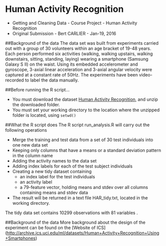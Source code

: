 # Human Activity Recognition
* Getting and Cleaning Data - Course Project - Human Activity Recognition
* Original Submission - Bert CARLIER - Jan-19, 2016

##Background of the data
The data set was built from experiments carried out with a group of 30 volunteers within an age bracket of 19-48 years. Each person performed six activities (walking, walking upstairs, walking downstairs, sitting, standing, laying) wearing a smartphone (Samsung Galaxy S II) on the waist. Using its embedded accelerometer and gyroscope, 3-axial linear acceleration and 3-axial angular velocity were captured at a constant rate of 50Hz. The experiments have been video-recorded to label the data manually.

##Before running the R script...
* You must download the dataset [Human Activity Recognition](https://www.coursera.org/learn/data-cleaning/peer/FIZtT/getting-and-cleaning-data-course-project), and unzip the downloaded folder.
* You must set your working directory to the location where the unzipped folder is located, using ```setwd()```

##What the R script does
The R script run_analysis.R will carry out the following operations
* Merge the training and test data from a set of 30 test individuals into one new data set
* Keeping only columns that have a means or a standard deviation pattern in the column name
* Adding the activity names to the data set
* Adding index labels for each of the test subject individuals
* Creating a new tidy dataset containing  
  * an index label for the test individuals
  * an activity label
  * a 79-feature vector, holding means and stdev over all columns containing means and stdev data
* The result will be returned in a text file HAR_tidy.txt, located in the working directory. 

The tidy data set contains 10299 observations with 81 variables .


##Background of the data
More background about the design of the experiment can be found on the [Website of ICS] (http://archive.ics.uci.edu/ml/datasets/Human+Activity+Recognition+Using+Smartphones)
